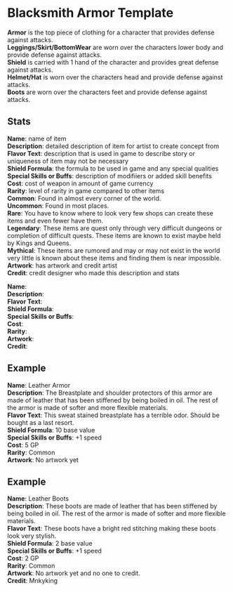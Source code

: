 # Blacksmith Armor Template

**Armor** is the top piece of clothing for a character that provides defense against attacks.   
**Leggings/Skirt/BottomWear** are worn over the characters lower body and provide defense against attacks.   
**Shield** is carried with 1 hand of the character and provides great defense against attacks.    
**Helmet/Hat** is worn over the characters head and provide defense against attacks.   
**Boots** are worn over the characters feet and provide defense against attacks.   

## Stats
**Name**: name of item   
**Description**: detailed description of item for artist to create concept from   
**Flavor Text**: description that is used in game to describe story or uniqueness of item may not be necessary  
**Shield Formula**: the formula to be used in game and any special qualities  
**Special Skills or Buffs**: description of modifiiers or added skill benefits  
**Cost**: cost of weapon in amount of game currency  
**Rarity**: level of rarity in game compared to other items  
    **Common**: Found in almost every corner of the world.  
    **Uncommon**: Found in most places.  
    **Rare**: You have to know where to look very few shops can create these items and even fewer have them.  
    **Legendary**: These items are quest only through very difficult dungeons or completion of difficult quests. These items are known to exist maybe held by Kings and Queens.   
    **Mythical**: These items are rumored and may or may not exist in the world very little is known about these items and finding them is near impossible.  
**Artwork**: has artwork and credit artist  
**Credit**: credit designer who made this description and stats  

**Name**:      
**Description**:      
**Flavor Text**:    
**Shield Formula**:    
**Special Skills or Buffs**:  
**Cost**:  
**Rarity**:  
**Artwork**:  
**Credit**:  

## Example
**Name**: Leather Armor   
**Description**: The Breastplate and shoulder protectors of this armor are made of leather that has been stiffened by being boiled in oil. The rest of the armor is made of softer and more flexible materials.   
**Flavor Text**: This sweat stained breastplate has a terrible odor. Should be bought as a last resort.       
**Shield Formula**: 10 base value      
**Special Skills or Buffs**: +1 speed    
**Cost**:  5 GP  
**Rarity**:  Common   
**Artwork**:  No artwork yet   

## Example
**Name**: Leather Boots   
**Description**: These boots are made of leather that has been stiffened by being boiled in oil. The rest of the armor is made of softer and more flexible materials.   
**Flavor Text**: These boots have a bright red stitching making these boots look very stylish.   
**Shield Formula**: 2 base value      
**Special Skills or Buffs**: +1 speed    
**Cost**:  2 GP  
**Rarity**:  Common   
**Artwork**:  No artwork yet and no one to credit.  
**Credit**: Mnkyking  

